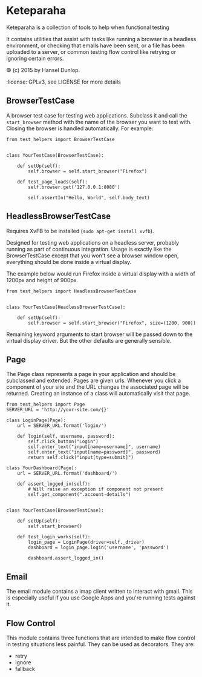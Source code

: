 Keteparaha
==========

Keteparaha is a collection of tools to help when functional testing

It contains utilities that assist with tasks like running a browser in a
headless environment, or checking that emails have been sent, or a file has
been uploaded to a server, or common testing flow control like retrying or
ignoring certain errors.

:copyright: (c) 2015 by Hansel Dunlop.

:license: GPLv3, see LICENSE for more details


BrowserTestCase
---------------

A browser test case for testing web applications. Subclass it and call the
`start_browser` method with the name of the browser you want to test with.
Closing the browser is handled automatically. For example:

    from test_helpers import BrowserTestCase


    class YourTestCase(BrowserTestCase):

        def setUp(self):
            self.browser = self.start_browser("Firefox")

        def test_page_loads(self):
            self.browser.get('127.0.0.1:8080')

            self.assertIn("Hello, World", self.body_text)


HeadlessBrowserTestCase
-----------------------

Requires XvFB to be installed (`sudo apt-get install xvfb`).

Designed for testing web applications on a headless server, probably running
as part of continuous integration. Usage is exactly like the BrowserTestCase
except that you won't see a browser window open, everything should be done
inside a virtual display.

The example below would run Firefox inside a virtual display with a width of
1200px and height of 900px.

    from test_helpers import HeadlessBrowserTestCase


    class YourTestCase(HeadlessBrowserTestCase):

        def setUp(self):
            self.browser = self.start_browser("Firefox", size=(1200, 900))

Remaining keyword arguments to start browser will be passed down to the
virtual display driver. But the other defaults are generally sensible.

Page
----

The Page class represents a page in your application and should be subclassed
and extended. Pages are given urls. Whenever you click a component of your
site and the URL changes the associated page will be returned. Creating an
instance of a class will automatically visit that page.

    from test_helpers import Page
    SERVER_URL = 'http://your-site.com/{}'

    class LoginPage(Page):
        url = SERVER_URL.format('login/')

        def login(self, username, password):
            self.click_button("Login")
            self.enter_text("input[name=username]", username)
            self.enter_text("input[name=password]", password)
            return self.click("input[type=submit]")

    class YourDashboard(Page):
        url = SERVER_URL.format('dashboard/')

        def assert_logged_in(self):
            # Will raise an exception if component not present
            self.get_component(".account-details")


    class YourTestCase(BrowserTestCase):

        def setUp(self):
            self.start_browser()

        def test_login_works(self):
            login_page = LoginPage(driver=self._driver)
            dashboard = login_page.login('username', 'password')

            dashboard.assert_logged_in()

Email
-----

The email module contains a imap client written to interact with gmail. This
is especially useful if you use Google Apps and you're running
tests against it.


Flow Control
------------

This module contains three functions that are intended to make flow control in
testing situations less painful. They can be used as decorators. They are:

* retry
* ignore
* fallback
